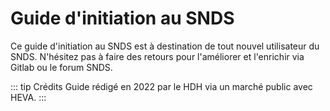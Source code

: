 # Guide d'initiation au SNDS
<!-- SPDX-License-Identifier: MPL-2.0 -->

Ce guide d'initiation au SNDS est à destination de tout nouvel utilisateur du SNDS. N'hésitez pas à faire des retours pour l'améliorer et l'enrichir via Gitlab ou le forum SNDS.

::: tip Crédits
Guide rédigé en 2022 par le HDH via un marché public avec HEVA.
:::

